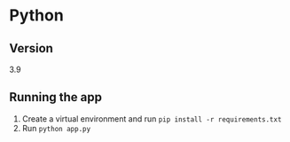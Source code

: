 # Python
## Version
3.9

## Running the app
1. Create a virtual environment and run `pip install -r requirements.txt`
2. Run `python app.py`
